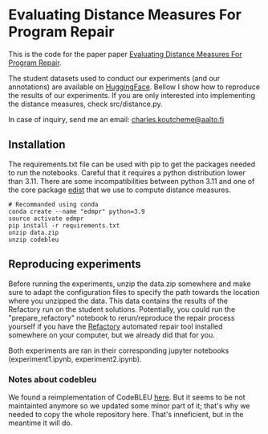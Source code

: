 # Evaluating Distance Measures For Program Repair 

This is the code for the paper paper [Evaluating Distance Measures For Program Repair](). 

The student datasets used to conduct our experiments (and our annotations) are available on [HuggingFace](https://huggingface.co/datasets/koutch/intro_prog). Bellow I show how to reproduce the results of our experiments. If you are only interested into implementing the distance measures, check src/distance.py.

In case of inquiry, send me an email: charles.koutcheme@aalto.fi

## Installation

The requirements.txt file can be used with pip to get the packages needed to run the notebooks.
Careful that it requires a python distribution lower than 3.11. There are some incompatibilities between python 3.11 and one of the core package [edist](https://pypi.org/project/edist/) that we use to compute distance measures. 

```
# Recommanded using conda
conda create --name "edmpr" python=3.9
source activate edmpr
pip install -r requirements.txt
unzip data.zip
unzip codebleu
```

## Reproducing experiments

Before running the experiments, unzip the data.zip somewhere and make sure to adapt the configuration files to
specify the path towards the location where you unzipped the data. This data contains the results of the Refactory run on the student solutions. Potentially, you could run the "prepare_refactory" notebook to rerun/reproduce the repair process yourself if you have the [Refactory](https://github.com/githubhuyang/refactory) automated repair tool installed somewhere on your computer, but we already did that for you. 

Both experiments are ran in their corresponding jupyter notebooks (experiment1.ipynb, experiment2.ipynb).

### Notes about codebleu

We found a reimplementation of CodeBLEU [here](https://huggingface.co/spaces/dvitel/codebleu). But it seems to be not maintainted anymore so we updated some minor part of it; that's why we needed to copy the whole repository here. That's inneficient, but in the meantime it will do.


